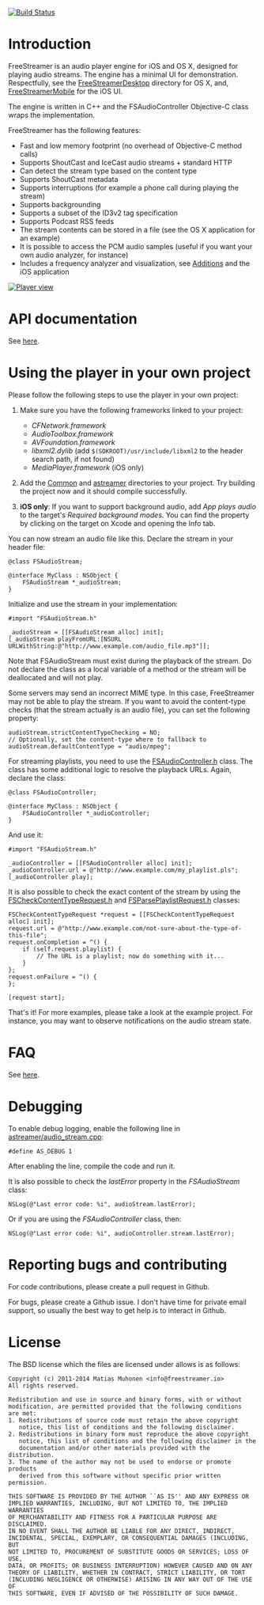 [![Build Status](https://api.travis-ci.org/muhku/FreeStreamer.png?branch=master)](https://travis-ci.org/muhku/FreeStreamer)

Introduction
====================

FreeStreamer is an audio player engine for iOS and OS X, designed for playing audio streams. The engine has a minimal UI for demonstration. Respectfully, see the [FreeStreamerDesktop](https://github.com/muhku/FreeStreamer/tree/master/FreeStreamerDesktop) directory for OS X, and, [FreeStreamerMobile](https://github.com/muhku/FreeStreamer/tree/master/FreeStreamerMobile) for the iOS UI.

The engine is written in C++ and the FSAudioController Objective-C class wraps the implementation.

FreeStreamer has the following features:

- Fast and low memory footprint (no overhead of Objective-C method calls)
- Supports ShoutCast and IceCast audio streams + standard HTTP
- Can detect the stream type based on the content type
- Supports ShoutCast metadata
- Supports interruptions (for example a phone call during playing the stream)
- Supports backgrounding
- Supports a subset of the ID3v2 tag specification 
- Supports Podcast RSS feeds
- The stream contents can be stored in a file (see the OS X application for an example)
- It is possible to access the PCM audio samples (useful if you want your own audio analyzer, for instance)
- Includes a frequency analyzer and visualization, see [Additions](https://github.com/muhku/FreeStreamer/tree/master/Additions) and the iOS application

[![Player view](https://raw.github.com/muhku/FreeStreamer/master/Extra/player-new.png)](https://github.com/muhku/FreeStreamer/)

API documentation
====================

See [here](http://freestreamer.io/api/).

Using the player in your own project
====================

Please follow the following steps to use the player in your own project:

1. Make sure you have the following frameworks linked to your project:
   - _CFNetwork.framework_
   - _AudioToolbox.framework_
   - _AVFoundation.framework_
   - _libxml2.dylib_ (add ```$(SDKROOT)/usr/include/libxml2``` to the header search path, if not found)
   - _MediaPlayer.framework_ (iOS only)

2. Add the [Common](https://github.com/muhku/FreeStreamer/tree/master/Common) and [astreamer](https://github.com/muhku/FreeStreamer/tree/master/astreamer) directories to your project. Try building the project now and it should compile successfully.

3. **iOS only**: If you want to support background audio, add *App plays audio* to the target's *Required background modes*. You can find the property by clicking on the target on Xcode and opening the Info tab.

You can now stream an audio file like this. Declare the stream in your header file:

```
@class FSAudioStream;

@interface MyClass : NSObject {
    FSAudioStream *_audioStream;
}
```

Initialize and use the stream in your implementation:


```
#import "FSAudioStream.h"

_audioStream = [[FSAudioStream alloc] init];
[_audioStream playFromURL:[NSURL URLWithString:@"http://www.example.com/audio_file.mp3"]];
```

Note that FSAudioStream must exist during the playback of the stream. Do not declare the class as a local variable of a method or the stream will be deallocated and will not play.

Some servers may send an incorrect MIME type. In this case, FreeStreamer may not be able to play the stream. If you want to avoid the content-type checks (that the stream actually is an audio file), you can set the following property:

```
audioStream.strictContentTypeChecking = NO;
// Optionally, set the content-type where to fallback to
audioStream.defaultContentType = "audio/mpeg";
```

For streaming playlists, you need to use the [FSAudioController.h](https://github.com/muhku/FreeStreamer/blob/master/Common/FSAudioController.h) class. The class has some additional logic to resolve the playback URLs. Again, declare the class:

```
@class FSAudioController;

@interface MyClass : NSObject {
    FSAudioController *_audioController;
}
```

And use it:

```
#import "FSAudioStream.h"

_audioController = [[FSAudioController alloc] init];
_audioController.url = @"http://www.example.com/my_playlist.pls";
[_audioController play];
```

It is also possible to check the exact content of the stream by using the [FSCheckContentTypeRequest.h](https://github.com/muhku/FreeStreamer/blob/master/Common/FSCheckContentTypeRequest.h) and [FSParsePlaylistRequest.h](https://github.com/muhku/FreeStreamer/blob/master/Common/FSParsePlaylistRequest.h) classes:

```
FSCheckContentTypeRequest *request = [[FSCheckContentTypeRequest alloc] init];
request.url = @"http://www.example.com/not-sure-about-the-type-of-this-file";
request.onCompletion = ^() {
    if (self.request.playlist) {
        // The URL is a playlist; now do something with it...
	}
};
request.onFailure = ^() {	
};

[request start];
```

That's it! For more examples, please take a look at the example project. For instance, you may want to observe notifications on the audio stream state.

FAQ
====================

See [here](https://github.com/muhku/FreeStreamer/wiki/FreeStreamer-FAQ).

Debugging
====================

To enable debug logging, enable the following line in [astreamer/audio_stream.cpp](https://github.com/muhku/FreeStreamer/blob/master/astreamer/audio_stream.cpp#L17):

```
#define AS_DEBUG 1
```

After enabling the line, compile the code and run it.

It is also possible to check the _lastError_ property in the _FSAudioStream_ class:

```
NSLog(@"Last error code: %i", audioStream.lastError);
```

Or if you are using the _FSAudioController_ class, then:

```
NSLog(@"Last error code: %i", audioController.stream.lastError);
```

Reporting bugs and contributing
====================

For code contributions, please create a pull request in Github.

For bugs, please create a Github issue. I don't have time for private email support, so usually the best way to get help is to interact in Github.

License
====================

The BSD license which the files are licensed under allows is as follows:

    Copyright (c) 2011-2014 Matias Muhonen <info@freestreamer.io>
    All rights reserved.

    Redistribution and use in source and binary forms, with or without
    modification, are permitted provided that the following conditions
    are met:
    1. Redistributions of source code must retain the above copyright
       notice, this list of conditions and the following disclaimer.
    2. Redistributions in binary form must reproduce the above copyright
       notice, this list of conditions and the following disclaimer in the
       documentation and/or other materials provided with the distribution.
    3. The name of the author may not be used to endorse or promote products
       derived from this software without specific prior written permission.

    THIS SOFTWARE IS PROVIDED BY THE AUTHOR ``AS IS'' AND ANY EXPRESS OR
    IMPLIED WARRANTIES, INCLUDING, BUT NOT LIMITED TO, THE IMPLIED WARRANTIES
    OF MERCHANTABILITY AND FITNESS FOR A PARTICULAR PURPOSE ARE DISCLAIMED.
    IN NO EVENT SHALL THE AUTHOR BE LIABLE FOR ANY DIRECT, INDIRECT,
    INCIDENTAL, SPECIAL, EXEMPLARY, OR CONSEQUENTIAL DAMAGES (INCLUDING, BUT
    NOT LIMITED TO, PROCUREMENT OF SUBSTITUTE GOODS OR SERVICES; LOSS OF USE,
    DATA, OR PROFITS; OR BUSINESS INTERRUPTION) HOWEVER CAUSED AND ON ANY
    THEORY OF LIABILITY, WHETHER IN CONTRACT, STRICT LIABILITY, OR TORT
    (INCLUDING NEGLIGENCE OR OTHERWISE) ARISING IN ANY WAY OUT OF THE USE OF
    THIS SOFTWARE, EVEN IF ADVISED OF THE POSSIBILITY OF SUCH DAMAGE.

